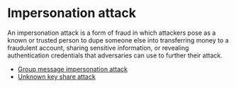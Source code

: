 # Impersonation attack

An impersonation attack is a form of fraud in which attackers pose as a known or trusted person to dupe someone else into transferring money to a fraudulent account, sharing sensitive information, or revealing authentication credentials that adversaries can use to further their attack.

* [Group message impersonation attack](https://github.com/tymyrddin/darkest-forest/blob/main/crypto-attacks/Group-impersonation-attack.md)
* [Unknown key share attack](https://github.com/tymyrddin/darkest-forest/blob/main/crypto-attacks/Unknown-key-share-attack.md)

